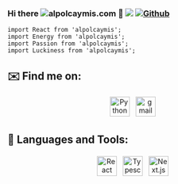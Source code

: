 ### Hi there ![alpolcaymis.com](https://alpolcaymis.com) 👋 ![](https://visitor-badge.laobi.icu/badge?page_id=alpolcaymis.alpolcaymis) [![Github](https://img.shields.io/github/followers/alpolcaymis?label=Follow&style=social)](https://github.com/alpolcaymis)

```JSX
import React from 'alpolcaymis';
import Energy from 'alpolcaymis';
import Passion from 'alpolcaymis';
import Luckiness from 'alpolcaymis';
```

## ✉️ Find me on:
<p align="center">
 <a href="https://linkedin.com/in/alpolcaymis" target="_blank" rel="noopener noreferrer"> <img src="https://github.com/alpolcaymis/alpolcaymis/assets/71964088/2315ee6c-16de-42a1-beb7-d126d05e4c83" alt="Python" height="40" style="vertical-align:top; margin:4px"></a>
 <a href="mailto:alpmis99@gmail.com"> <img src="https://cdn-icons-png.freepik.com/512/5968/5968534.png?ga=GA1.1.369985511.1705324796&" alt="gmail" height="40" style="vertical-align:top; margin:4px"></a>
</p>

## 🧰 Languages and Tools:
<p align="center">
 <img src="https://upload.wikimedia.org/wikipedia/commons/thumb/a/a7/React-icon.svg/2300px-React-icon.svg.png" alt="React" height="40" style="vertical-align:top; margin:4px">
 <img src="https://miro.medium.com/v2/resize:fit:360/1*FR81iYutfkk8YbISsXqRLQ.png" alt="Typescript" height="40" style="vertical-align:top; margin:4px">
 <img src="https://images.ctfassets.net/23aumh6u8s0i/6pjUKboBuFLvCKkE3esaFA/5f2101d6d2add5c615db5e98a553fc44/nextjs.jpeg" alt="Next.js" height="40" style="vertical-align:top; margin:4px;">
</p>



